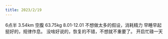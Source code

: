 ```yaml
---
title: 2023/2/19
---
```


6点半 3.54km
空腹 63.75kg
8.01-12.01
不想做太多的假设，消耗精力
早睡早起挺好的，规律作息。
没啥好说的，恢复的不错，不想就不重要了。
开启忙碌一天

